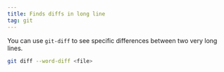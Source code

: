 ```yaml
---
title: Finds diffs in long line
tag: git
---
```


You can use `git-diff` to see specific differences between two very long lines.

```sh
git diff --word-diff <file>
```
